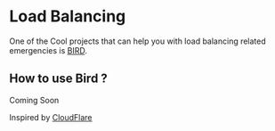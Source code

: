 # Load Balancing

One of the Cool projects that can help you with load balancing related emergencies is [BIRD](http://bird.network.cz/).

## How to use Bird ?

Coming Soon


Inspired by [CloudFlare](https://blog.cloudflare.com/cloudflares-architecture-eliminating-single-p/)
